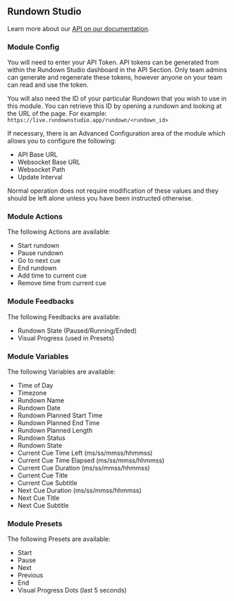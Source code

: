## Rundown Studio

Learn more about our [API on our documentation](https://rundownstudio.app/docs/rundown/api/).

### Module Config

You will need to enter your API Token. API tokens can be generated from within the Rundown Studio dashboard in the API Section. Only team admins can generate and regenerate these tokens, however anyone on your team can read and use the token.

You will also need the ID of your particular Rundown that you wish to use in this module. You can retrieve this ID by opening a rundown and looking at the URL of the page. For example: `https://live.rundownstudio.app/rundown/<rundown_id>`

If necessary, there is an Advanced Configuration area of the module which allows you to configure the following:

- API Base URL
- Websocket Base URL
- Websocket Path
- Update Interval

Normal operation does not require modification of these values and they should be left alone unless you have been instructed otherwise.

### Module Actions

The following Actions are available:

- Start rundown
- Pause rundown
- Go to next cue
- End rundown
- Add time to current cue
- Remove time from current cue

### Module Feedbacks

The following Feedbacks are available:

- Rundown State (Paused/Running/Ended)
- Visual Progress (used in Presets)

### Module Variables

The following Variables are available:

- Time of Day
- Timezone
- Rundown Name
- Rundown Date
- Rundown Planned Start Time
- Rundown Planned End Time
- Rundown Planned Length
- Rundown Status
- Rundown State
- Current Cue Time Left (ms/ss/mmss/hhmmss)
- Current Cue Time Elapsed (ms/ss/mmss/hhmmss)
- Current Cue Duration (ms/ss/mmss/hhmmss)
- Current Cue Title
- Current Cue Subtitle
- Next Cue Duration (ms/ss/mmss/hhmmss)
- Next Cue Title
- Next Cue Subtitle

### Module Presets

The following Presets are available:

- Start
- Pause
- Next
- Previous
- End
- Visual Progress Dots (last 5 seconds)
